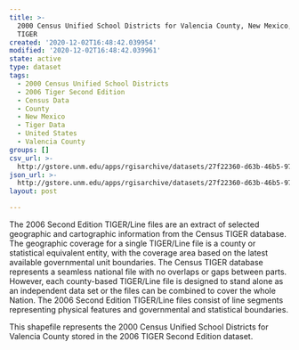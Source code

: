 ```yaml
---
title: >-
  2000 Census Unified School Districts for Valencia County, New Mexico, 2006se
  TIGER
created: '2020-12-02T16:48:42.039954'
modified: '2020-12-02T16:48:42.039961'
state: active
type: dataset
tags:
  - 2000 Census Unified School Districts
  - 2006 Tiger Second Edition
  - Census Data
  - County
  - New Mexico
  - Tiger Data
  - United States
  - Valencia County
groups: []
csv_url: >-
  http://gstore.unm.edu/apps/rgisarchive/datasets/27f22360-d63b-46b5-979b-0b6ec6b4f8d4/tgr2006se_vale_sduni00.derived.csv
json_url: >-
  http://gstore.unm.edu/apps/rgisarchive/datasets/27f22360-d63b-46b5-979b-0b6ec6b4f8d4/tgr2006se_vale_sduni00.derived.json
layout: post

---
```

The 2006 Second Edition TIGER/Line files are an extract of selected geographic and cartographic information from the Census TIGER database.  The geographic coverage for a single TIGER/Line file is a county or statistical equivalent entity, with the coverage area based on the latest available governmental unit boundaries. The Census TIGER database represents a seamless national file with no overlaps or gaps between parts.  However, each county-based TIGER/Line file is designed to stand alone as an independent data set or the files can be combined to cover the whole Nation.  The 2006 Second Edition  TIGER/Line files consist of line segments representing physical features and governmental and statistical boundaries.  

This shapefile represents the 2000 Census Unified School Districts for Valencia County stored in the 2006 TIGER Second Edition dataset.

